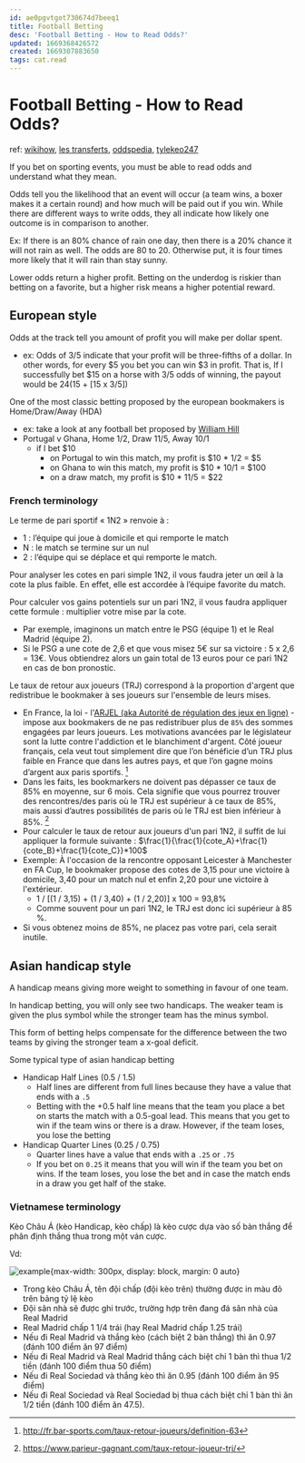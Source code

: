 ```yaml
---
id: ae0pgvtgot730674d7beeq1
title: Football Betting
desc: 'Football Betting - How to Read Odds?'
updated: 1669368426572
created: 1669307883650
tags: cat.read
---
```

# Football Betting - How to Read Odds?

ref: [wikihow](https://www.wikihow.com/Read-Odds), [les transferts](https://www.les-transferts.com/paris-sportifs/comment-parier/pari-1n2.html), [oddspedia](https://oddspedia.com/betting/markets/asian-handicap), [tylekeo247](https://tylekeo247.com/cach-xem-keo-bong-da/)

If you bet on sporting events, you must be able to read odds and understand what they mean.

Odds tell you the likelihood that an event will occur (a team wins, a boxer makes it a certain round) and how much will be paid out if you win. While there are different ways to write odds, they all indicate how likely one outcome is in comparison to another.

Ex: If there is an 80% chance of rain one day, then there is a 20% chance it will not rain as well. The odds are 80 to 20. Otherwise put, it is four times more likely that it will rain than stay sunny.

Lower odds return a higher profit. Betting on the underdog is riskier than betting on a favorite, but a higher risk means a higher potential reward.

## European style

Odds at the track tell you amount of profit you will make per dollar spent.
- ex: Odds of 3/5 indicate that your profit will be three-fifths of a dollar. In other words, for every $5 you bet you can win $3 in profit. That is, If I successfully bet $15 on a horse with 3/5 odds of winning, the payout would be $24 ($15 + [15 x 3/5])

One of the most classic betting proposed by the european bookmakers is Home/Draw/Away (HDA)
- ex: take a look at any football bet proposed by [William Hill](https://sports.williamhill.com/betting/en-gb/football)
- Portugal v Ghana, Home 1/2, Draw 11/5, Away 10/1
    - if I bet $10 
        - on Portugal to win this match, my profit is $10 * 1/2 = $5
        - on Ghana to win this match, my profit is $10 * 10/1 = $100
        - on a draw match, my profit is $10 * 11/5 = $22

### French terminology

Le terme de pari sportif « 1N2 » renvoie à :
- 1 : l’équipe qui joue à domicile et qui remporte le match
- N : le match se termine sur un nul
- 2 : l’équipe qui se déplace et qui remporte le match.

Pour analyser les cotes en pari simple 1N2, il vous faudra jeter un œil à la cote la plus faible. En effet, elle est accordée à l’équipe favorite du match.

Pour calculer vos gains potentiels sur un pari 1N2, il vous faudra appliquer cette formule : multiplier votre mise par la cote.
- Par exemple, imaginons un match entre le PSG (équipe 1) et le Real Madrid (équipe 2). 
- Si le PSG a une cote de 2,6 et que vous misez 5€ sur sa victoire : 5 x 2,6 = 13€. Vous obtiendrez alors un gain total de 13 euros pour ce pari 1N2 en cas de bon pronostic.

Le taux de retour aux joueurs (TRJ) correspond à la proportion d'argent que redistribue le bookmaker à ses joueurs sur l'ensemble de leurs mises.
- En France, la loi - l'[ARJEL (aka Autorité de régulation des jeux en ligne)](https://anj.fr/) - impose aux bookmakers de ne pas redistribuer plus de `85%` des sommes engagées par leurs joueurs. Les motivations avancées par le législateur sont la lutte contre l'addiction et le blanchiment d'argent. Côté joueur français, cela veut tout simplement dire que l’on bénéficie d’un TRJ plus faible en France que dans les autres pays, et que l’on gagne moins d’argent aux paris sportifs. [^1]
- Dans les faits, les bookmarkers ne doivent pas dépasser ce taux de 85% en moyenne, sur 6 mois. Cela signifie que vous pourrez trouver des rencontres/des paris où le TRJ est supérieur à ce taux de 85%, mais aussi d’autres possibilités de paris où le TRJ est bien inférieur à 85%. [^2]
- Pour calculer le taux de retour aux joueurs d'un pari 1N2, il suffit de lui appliquer la formule suivante :
$\frac{1}{\frac{1}{cote_A}+\frac{1}{cote_B}+\frac{1}{cote_C}}*100$
- Exemple: À l'occasion de la rencontre opposant Leicester à Manchester en FA Cup, le bookmaker propose des cotes de 3,15 pour une victoire à domicile, 3,40 pour un match nul et enfin 2,20 pour une victoire à l'extérieur.
    - 1 / [(1 / 3,15) + (1 / 3,40) + (1 / 2,20)] x 100 = 93,8%
    - Comme souvent pour un pari 1N2, le TRJ est donc ici supérieur à 85 %.
- Si vous obtenez moins de 85%, ne placez pas votre pari, cela serait inutile.

[^1]: http://fr.bar-sports.com/taux-retour-joueurs/definition-63
[^2]: https://www.parieur-gagnant.com/taux-retour-joueur-trj/

## Asian handicap style

A handicap means giving more weight to something in favour of one team.

In handicap betting, you will only see two handicaps. The weaker team is given the plus symbol while the stronger team has the minus symbol.

This form of betting helps compensate for the difference between the two teams by giving the stronger team a x-goal deficit.

Some typical type of asian handicap betting
- Handicap Half Lines (0.5 / 1.5)
    - Half lines are different from full lines because they have a value that ends with a `.5`
    - Betting with the +0.5 half line means that the team you place a bet on starts the match with a 0.5-goal lead. This means that you get to win if the team wins or there is a draw. However, if the team loses, you lose the betting
- Handicap Quarter Lines (0.25 / 0.75)
    - Quarter lines have a value that ends with a `.25` or `.75`
    - If you bet on `0.25` it means that you will win if the team you bet on wins. If the team loses, you lose the bet and in case the match ends in a draw you get half of the stake.

### Vietnamese terminology

Kèo Châu Á (kèo Handicap, kèo chấp) là kèo cược dựa vào số bàn thắng để phân định thắng thua trong một ván cược.

Vd:

![example](https://tylekeo247.com/wp-content/uploads/2020/02/cach-xem-keo-bong-da-chau-a.png){max-width: 300px, display: block, margin: 0 auto}

- Trong kèo Châu Á, tên đội chấp (đội kèo trên) thường được in màu đỏ trên bảng tỷ lệ kèo
- Đội sân nhà sẽ được ghi trước, trường hợp trên đang đá sân nhà của Real Madrid
- Real Madrid chấp 1 1/4 trái (hay Real Madrid chấp 1.25 trái)
- Nếu đi Real Madrid và thắng kèo (cách biệt 2 bàn thắng) thì ăn 0.97 (đánh 100 điểm ăn 97 điểm)
- Nếu đi Real Madrid và Real Madrid thắng cách biệt chỉ 1 bàn thì thua 1/2 tiền (đánh 100 điểm thua 50 điểm)
- Nếu đi Real Sociedad và thắng kèo thì ăn 0.95 (đánh 100 điểm ăn 95 điểm)
- Nếu đi Real Sociedad và Real Sociedad bị thua cách biệt chỉ 1 bàn thì ăn 1/2 tiền (đánh 100 điểm ăn 47.5).